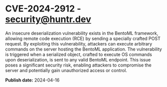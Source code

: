 # CVE-2024-2912 - security@huntr.dev

An insecure deserialization vulnerability exists in the BentoML framework, allowing remote code execution (RCE) by sending a specially crafted POST request. By exploiting this vulnerability, attackers can execute arbitrary commands on the server hosting the BentoML application. The vulnerability is triggered when a serialized object, crafted to execute OS commands upon deserialization, is sent to any valid BentoML endpoint. This issue poses a significant security risk, enabling attackers to compromise the server and potentially gain unauthorized access or control.

**Publish date:** 2024-04-16

